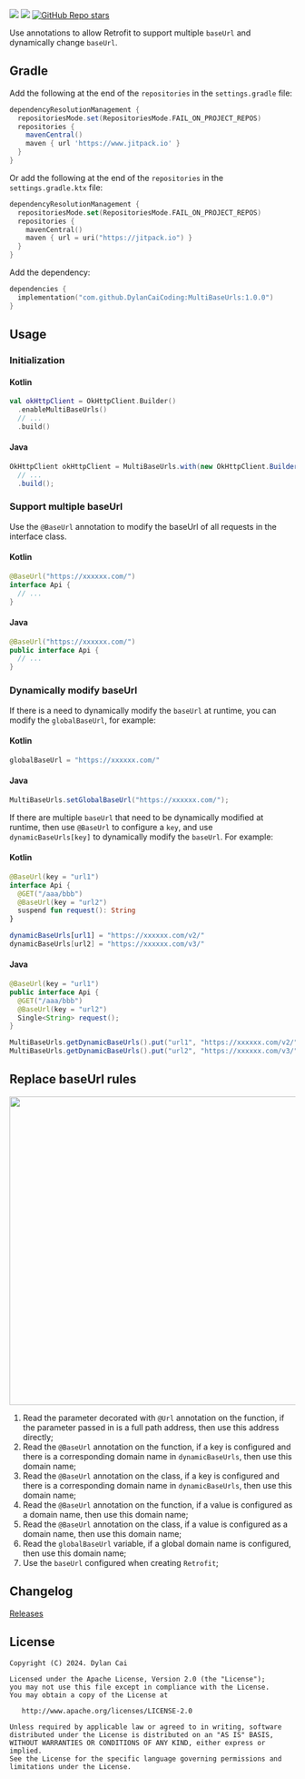 [![](https://www.jitpack.io/v/DylanCaiCoding/MultiBaseUrls.svg)](https://www.jitpack.io/#DylanCaiCoding/MultiBaseUrls)
[![](https://img.shields.io/badge/License-Apache--2.0-blue.svg)](https://github.com/DylanCaiCoding/MultiBaseUrls/blob/master/LICENSE)
[![GitHub Repo stars](https://img.shields.io/github/stars/DylanCaiCoding/MultiBaseUrls?style=social)](https://github.com/DylanCaiCoding/MultiBaseUrls)

Use annotations to allow Retrofit to support multiple `baseUrl` and dynamically change `baseUrl`.

## Gradle

Add the following at the end of the `repositories` in the `settings.gradle` file:

```groovy
dependencyResolutionManagement {
  repositoriesMode.set(RepositoriesMode.FAIL_ON_PROJECT_REPOS)
  repositories {
    mavenCentral()
    maven { url 'https://www.jitpack.io' }
  }
}
```

Or add the following at the end of the `repositories` in the `settings.gradle.ktx` file:

```kotlin
dependencyResolutionManagement {
  repositoriesMode.set(RepositoriesMode.FAIL_ON_PROJECT_REPOS)
  repositories {
    mavenCentral()
    maven { url = uri("https://jitpack.io") }
  }
}
```

Add the dependency:

```kotlin
dependencies {
  implementation("com.github.DylanCaiCoding:MultiBaseUrls:1.0.0")
}
```

## Usage

### Initialization

<!-- tabs:start -->

#### **Kotlin**

```kotlin
val okHttpClient = OkHttpClient.Builder()
  .enableMultiBaseUrls()
  // ...
  .build()
```

#### **Java**

```java
OkHttpClient okHttpClient = MultiBaseUrls.with(new OkHttpClient.Builder())
  // ...
  .build();
```

<!-- tabs:end -->

### Support multiple baseUrl

Use the `@BaseUrl` annotation to modify the baseUrl of all requests in the interface class.

<!-- tabs:start -->

#### **Kotlin**

```kotlin
@BaseUrl("https://xxxxxx.com/")
interface Api {
  // ...
}
```

#### **Java**

```java
@BaseUrl("https://xxxxxx.com/")
public interface Api {
  // ...
}
```

<!-- tabs:end -->

### Dynamically modify baseUrl

If there is a need to dynamically modify the `baseUrl` at runtime, you can modify the `globalBaseUrl`, for example:

<!-- tabs:start -->

#### **Kotlin**

```kotlin
globalBaseUrl = "https://xxxxxx.com/"
```

#### **Java**

```java
MultiBaseUrls.setGlobalBaseUrl("https://xxxxxx.com/");
```

<!-- tabs:end -->

If there are multiple `baseUrl` that need to be dynamically modified at runtime, then use `@BaseUrl` to configure a `key`, and use `dynamicBaseUrls[key]` to dynamically modify the `baseUrl`. For example:

<!-- tabs:start -->

#### **Kotlin**

```kotlin
@BaseUrl(key = "url1")
interface Api {
  @GET("/aaa/bbb")
  @BaseUrl(key = "url2")
  suspend fun request(): String
}

dynamicBaseUrls[url1] = "https://xxxxxx.com/v2/"
dynamicBaseUrls[url2] = "https://xxxxxx.com/v3/"
```

#### **Java**

```java
@BaseUrl(key = "url1")
public interface Api {
  @GET("/aaa/bbb")
  @BaseUrl(key = "url2")
  Single<String> request();
}

MultiBaseUrls.getDynamicBaseUrls().put("url1", "https://xxxxxx.com/v2/");
MultiBaseUrls.getDynamicBaseUrls().put("url2", "https://xxxxxx.com/v3/");
```

<!-- tabs:end -->

## Replace baseUrl rules

<img src="/img/replace_base_url_rules.png" width="618" height="542">

1. Read the parameter decorated with `@Url` annotation on the function, if the parameter passed in is a full path address, then use this address directly;
2. Read the `@BaseUrl` annotation on the function, if a key is configured and there is a corresponding domain name in `dynamicBaseUrls`, then use this domain name;
3. Read the `@BaseUrl` annotation on the class, if a key is configured and there is a corresponding domain name in `dynamicBaseUrls`, then use this domain name;
4. Read the `@BaseUrl` annotation on the function, if a value is configured as a domain name, then use this domain name;
5. Read the `@BaseUrl` annotation on the class, if a value is configured as a domain name, then use this domain name;
6. Read the `globalBaseUrl` variable, if a global domain name is configured, then use this domain name;
7. Use the `baseUrl` configured when creating `Retrofit`;

## Changelog

[Releases](https://github.com/DylanCaiCoding/MultiBaseUrls/releases)

## License

```
Copyright (C) 2024. Dylan Cai

Licensed under the Apache License, Version 2.0 (the "License");
you may not use this file except in compliance with the License.
You may obtain a copy of the License at

   http://www.apache.org/licenses/LICENSE-2.0

Unless required by applicable law or agreed to in writing, software
distributed under the License is distributed on an "AS IS" BASIS,
WITHOUT WARRANTIES OR CONDITIONS OF ANY KIND, either express or implied.
See the License for the specific language governing permissions and
limitations under the License.
```